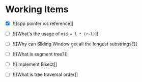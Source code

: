 # Working Items


* [x] ![[cpp pointer v.s reference]]

- [ ] ![[What's the usage of `mid = l * (r-l)`]]
- [ ] ![[Why can Sliding Window get all the longest substrings?]]


- [ ] ![[What is segment tree?]]
- [ ] ![[Implement Bisect]]
- [ ] ![[What is tree traversal order]]